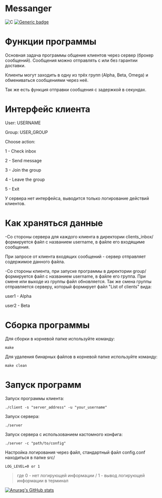 # Messanger

![C](https://img.shields.io/badge/C-Solutions-blue.svg?style=flat&logo=c%2B%2B)
[![Generic badge](https://img.shields.io/badge/Develop-unstable-yellowgreen)](https://shields.io/)

# Функции программы

Основная задача программы общение клиентов через сервер (брокер сообщений). Сообщения можно отправлять с или без гарантии доставки.

Клиенты могут заходить в одну из трёх групп (Alpha, Beta, Omega) и обмениваться сообщениями через неё.

Так же есть функция отправки сообщения с задержкой в секундах.

# Интерфейс клиента

User: USERNAME

Group: USER_GROUP

Choose action:

  1 - Check inbox

  2 - Send message

  3 - Join the group

  4 - Leave the group

  5 - Exit

У сервера нет интерфейса, выводится только логирование действий клиентов.

# Как храняться данные

-Со стороны сервера для каждого клиента в директории clients_inbox/ формируется файл с названием username, в файле его входящиме сообщения.

При запросе от клиента входящих сообщений - сервер отправляет содержимое данного файла.

-Со стороны клиента, при запуске программы в директории group/ формируется файл с названием username, в файле его группа. При смене или выходе из группы файл обновляется. Так же смена группы отправляется серверу, который формирует файл "List of clients" вида:

user1 - Alpha

user2 - Beta


# Сборка программы

Для сборки в корневой папке используйте команду:

`make`

Для удаления бинарных файлов в корневой папке используйте команду:

`make clean`

# Запуск программ

Запуск программы клиента:

`./client -s "server_address" -u "your_username"`

Запуск сервера:

`./server`

Запуск сервера с использованием кастомного конфига:

`./server -c "path/to/config"`

Настройка логирования через файл, стандартный файл config.conf находиться в папке src/

`LOG_LEVEL=0 or 1`

> где 0 - нет логирующей информации / 1 - вывод логирующей информации в терминал


[![Anurag's GitHub stats](https://github-readme-stats.vercel.app/api?username=alehanter337)](https://github.com/alehanter337/github-readme-stats)
